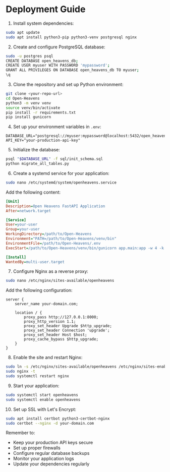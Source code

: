 # Deployment Guide

1. Install system dependencies:
```bash
sudo apt update
sudo apt install python3-pip python3-venv postgresql nginx
```

2. Create and configure PostgreSQL database:
```bash
sudo -u postgres psql
CREATE DATABASE open_heavens_db;
CREATE USER myuser WITH PASSWORD 'mypassword';
GRANT ALL PRIVILEGES ON DATABASE open_heavens_db TO myuser;
\q
```

3. Clone the repository and set up Python environment:
```bash
git clone <your-repo-url>
cd Open-Heavens
python3 -m venv venv
source venv/bin/activate
pip install -r requirements.txt
pip install gunicorn
```

4. Set up your environment variables in `.env`:
```
DATABASE_URL="postgresql://myuser:mypassword@localhost:5432/open_heavens_db"
API_KEY="your-production-api-key"
```

5. Initialize the database:
```bash
psql "$DATABASE_URL" -f sql/init_schema.sql
python migrate_all_tables.py
```

6. Create a systemd service for your application:
```bash
sudo nano /etc/systemd/system/openheavens.service
```

Add the following content:
```ini
[Unit]
Description=Open Heavens FastAPI Application
After=network.target

[Service]
User=your-user
Group=your-user
WorkingDirectory=/path/to/Open-Heavens
Environment="PATH=/path/to/Open-Heavens/venv/bin"
EnvironmentFile=/path/to/Open-Heavens/.env
ExecStart=/path/to/Open-Heavens/venv/bin/gunicorn app.main:app -w 4 -k uvicorn.workers.UvicornWorker -b 127.0.0.1:8000

[Install]
WantedBy=multi-user.target
```

7. Configure Nginx as a reverse proxy:
```bash
sudo nano /etc/nginx/sites-available/openheavens
```

Add the following configuration:
```nginx
server {
    server_name your-domain.com;

    location / {
        proxy_pass http://127.0.0.1:8000;
        proxy_http_version 1.1;
        proxy_set_header Upgrade $http_upgrade;
        proxy_set_header Connection 'upgrade';
        proxy_set_header Host $host;
        proxy_cache_bypass $http_upgrade;
    }
}
```

8. Enable the site and restart Nginx:
```bash
sudo ln -s /etc/nginx/sites-available/openheavens /etc/nginx/sites-enabled/
sudo nginx -t
sudo systemctl restart nginx
```

9. Start your application:
```bash
sudo systemctl start openheavens
sudo systemctl enable openheavens
```

10. Set up SSL with Let's Encrypt:
```bash
sudo apt install certbot python3-certbot-nginx
sudo certbot --nginx -d your-domain.com
```

Remember to:
- Keep your production API keys secure
- Set up proper firewalls
- Configure regular database backups
- Monitor your application logs
- Update your dependencies regularly